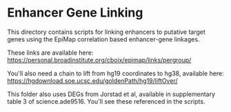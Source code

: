 # Enhancer Gene Linking

This directory contains scripts for linking enhancers to putative target genes using the 
EpiMap correlation based enhancer-gene linkages.

These links are available here:
https://personal.broadinstitute.org/cboix/epimap/links/pergroup/

You'll also need a chain to lift from hg19 coordinates to hg38, available here:
https://hgdownload.soe.ucsc.edu/goldenPath/hg19/liftOver/

This folder also uses DEGs from Jorstad et al, available in supplementary table 3 of science.ade9516. 
You'll see these referenced in the scripts.


